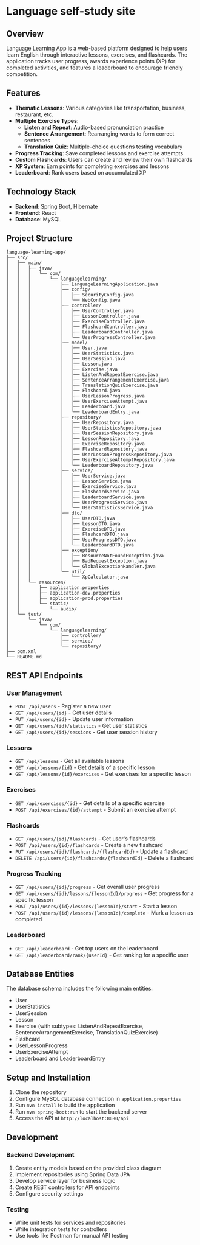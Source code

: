 # Language self-study site

## Overview

Language Learning App is a web-based platform designed to help users learn English through interactive lessons, exercises, and flashcards. The application tracks user progress, awards experience points (XP) for completed activities, and features a leaderboard to encourage friendly competition.

## Features

- **Thematic Lessons**: Various categories like transportation, business, restaurant, etc.
- **Multiple Exercise Types**:
  - **Listen and Repeat**: Audio-based pronunciation practice
  - **Sentence Arrangement**: Rearranging words to form correct sentences
  - **Translation Quiz**: Multiple-choice questions testing vocabulary
- **Progress Tracking**: Save completed lessons and exercise attempts
- **Custom Flashcards**: Users can create and review their own flashcards
- **XP System**: Earn points for completing exercises and lessons
- **Leaderboard**: Rank users based on accumulated XP

## Technology Stack

- **Backend**: Spring Boot, Hibernate
- **Frontend**: React
- **Database**: MySQL

## Project Structure

```
language-learning-app/
├── src/
│   ├── main/
│   │   ├── java/
│   │   │   └── com/
│   │   │       └── languagelearning/
│   │   │           ├── LanguageLearningApplication.java
│   │   │           ├── config/
│   │   │           │   ├── SecurityConfig.java
│   │   │           │   └── WebConfig.java
│   │   │           ├── controller/
│   │   │           │   ├── UserController.java
│   │   │           │   ├── LessonController.java
│   │   │           │   ├── ExerciseController.java
│   │   │           │   ├── FlashcardController.java
│   │   │           │   ├── LeaderboardController.java
│   │   │           │   └── UserProgressController.java
│   │   │           ├── model/
│   │   │           │   ├── User.java
│   │   │           │   ├── UserStatistics.java
│   │   │           │   ├── UserSession.java
│   │   │           │   ├── Lesson.java
│   │   │           │   ├── Exercise.java
│   │   │           │   ├── ListenAndRepeatExercise.java
│   │   │           │   ├── SentenceArrangementExercise.java
│   │   │           │   ├── TranslationQuizExercise.java
│   │   │           │   ├── Flashcard.java
│   │   │           │   ├── UserLessonProgress.java
│   │   │           │   ├── UserExerciseAttempt.java
│   │   │           │   ├── Leaderboard.java
│   │   │           │   └── LeaderboardEntry.java
│   │   │           ├── repository/
│   │   │           │   ├── UserRepository.java
│   │   │           │   ├── UserStatisticsRepository.java
│   │   │           │   ├── UserSessionRepository.java
│   │   │           │   ├── LessonRepository.java
│   │   │           │   ├── ExerciseRepository.java
│   │   │           │   ├── FlashcardRepository.java
│   │   │           │   ├── UserLessonProgressRepository.java
│   │   │           │   ├── UserExerciseAttemptRepository.java
│   │   │           │   └── LeaderboardRepository.java
│   │   │           ├── service/
│   │   │           │   ├── UserService.java
│   │   │           │   ├── LessonService.java
│   │   │           │   ├── ExerciseService.java
│   │   │           │   ├── FlashcardService.java
│   │   │           │   ├── LeaderboardService.java
│   │   │           │   ├── UserProgressService.java
│   │   │           │   └── UserStatisticsService.java
│   │   │           ├── dto/
│   │   │           │   ├── UserDTO.java
│   │   │           │   ├── LessonDTO.java
│   │   │           │   ├── ExerciseDTO.java
│   │   │           │   ├── FlashcardDTO.java
│   │   │           │   ├── UserProgressDTO.java
│   │   │           │   └── LeaderboardDTO.java
│   │   │           ├── exception/
│   │   │           │   ├── ResourceNotFoundException.java
│   │   │           │   ├── BadRequestException.java
│   │   │           │   └── GlobalExceptionHandler.java
│   │   │           └── util/
│   │   │               └── XpCalculator.java
│   │   └── resources/
│   │       ├── application.properties
│   │       ├── application-dev.properties
│   │       ├── application-prod.properties
│   │       └── static/
│   │           └── audio/
│   └── test/
│       └── java/
│           └── com/
│               └── languagelearning/
│                   ├── controller/
│                   ├── service/
│                   └── repository/
├── pom.xml
└── README.md
```

## REST API Endpoints

### User Management

- `POST /api/users` - Register a new user
- `GET /api/users/{id}` - Get user details
- `PUT /api/users/{id}` - Update user information
- `GET /api/users/{id}/statistics` - Get user statistics
- `GET /api/users/{id}/sessions` - Get user session history

### Lessons

- `GET /api/lessons` - Get all available lessons
- `GET /api/lessons/{id}` - Get details of a specific lesson
- `GET /api/lessons/{id}/exercises` - Get exercises for a specific lesson

### Exercises

- `GET /api/exercises/{id}` - Get details of a specific exercise
- `POST /api/exercises/{id}/attempt` - Submit an exercise attempt

### Flashcards

- `GET /api/users/{id}/flashcards` - Get user's flashcards
- `POST /api/users/{id}/flashcards` - Create a new flashcard
- `PUT /api/users/{id}/flashcards/{flashcardId}` - Update a flashcard
- `DELETE /api/users/{id}/flashcards/{flashcardId}` - Delete a flashcard

### Progress Tracking

- `GET /api/users/{id}/progress` - Get overall user progress
- `GET /api/users/{id}/lessons/{lessonId}/progress` - Get progress for a specific lesson
- `POST /api/users/{id}/lessons/{lessonId}/start` - Start a lesson
- `POST /api/users/{id}/lessons/{lessonId}/complete` - Mark a lesson as completed

### Leaderboard

- `GET /api/leaderboard` - Get top users on the leaderboard
- `GET /api/leaderboard/rank/{userId}` - Get ranking for a specific user

## Database Entities

The database schema includes the following main entities:

- User
- UserStatistics
- UserSession
- Lesson
- Exercise (with subtypes: ListenAndRepeatExercise, SentenceArrangementExercise, TranslationQuizExercise)
- Flashcard
- UserLessonProgress
- UserExerciseAttempt
- Leaderboard and LeaderboardEntry

## Setup and Installation

1. Clone the repository
2. Configure MySQL database connection in `application.properties`
3. Run `mvn install` to build the application
4. Run `mvn spring-boot:run` to start the backend server
5. Access the API at `http://localhost:8080/api`

## Development

### Backend Development

1. Create entity models based on the provided class diagram
2. Implement repositories using Spring Data JPA
3. Develop service layer for business logic
4. Create REST controllers for API endpoints
5. Configure security settings

### Testing

- Write unit tests for services and repositories
- Write integration tests for controllers
- Use tools like Postman for manual API testing
